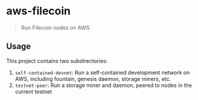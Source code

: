 # aws-filecoin

> Run Filecoin nodes on AWS

## Usage

This project contains two subdirectories:

1. `self-contained-devnet`: Run a self-contained development network on AWS, including fountain, genesis daemon, storage miners, etc.
1. `testnet-peer`: Run a storage miner and daemon, peered to nodes in the current testnet
